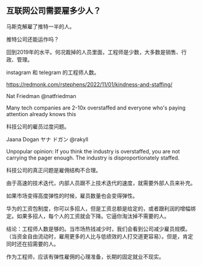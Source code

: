 ## 互联网公司需要雇多少人？

马斯克解雇了推特一半的人。

推特公司还能运作吗？

回到2019年的水平。何况裁掉的人员里面，工程师是少数，大多数是销售、行政、管理。

instagram 和 telegram 的工程师人数。

https://redmonk.com/rstephens/2022/11/01/kindness-and-staffing/

Nat Friedman
@natfriedman

Many tech companies are 2-10x overstaffed and everyone who's paying attention already knows this

科技公司的雇员过度问题。


Jaana Dogan ヤナ ドガン
@rakyll

Unpopular opinion: If you think the industry is overstaffed, you are not carrying the pager enough. The industry is disproportionately staffed.

科技公司的真正问题是雇佣结构不合理。

由于高速的技术迭代，内部人员跟不上技术迭代的速度，就需要外部人员来补充。

如果市场变得高度弹性的时候，雇员数量也会变得弹性。

华为的工资包制度，你可以多招人，但是工资总额是给定的，或者跟利润的增幅绑定。如果多招人，每个人的工资就会下降。它逼你淘汰掉不需要的人。

结论：工程师人数是够的。当市场热钱减少时，我们会看到公司减少雇员规模。（当资金自由流动时，雇用更多的人比与低绩效的人打交道更容易）。但是，肯定同时还在招需要的人。

作为工程师，应该有弹性雇佣的心理准备，长期的固定就业不现实。
